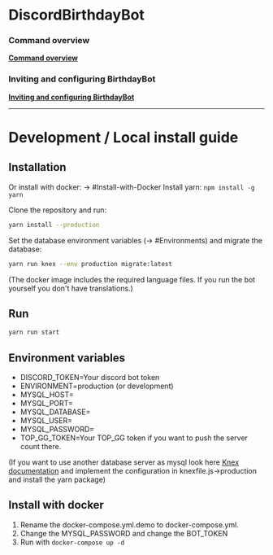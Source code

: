 # DiscordBirthdayBot

### Command overview
[**Command overview**](https://github.com/AdriDevelopsThings/DiscordBirthdayBot-rewrite/wiki/Command-overview)
### Inviting and configuring BirthdayBot
[**Inviting and configuring BirthdayBot**](https://github.com/AdriDevelopsThings/DiscordBirthdayBot-rewrite/wiki/Inviting-and-configuring-BirthdayBot)


---

# Development / Local install guide
## Installation
Or install with docker: -> #Install-with-Docker
Install yarn: ``npm install -g yarn``

Clone the repository and run:
```sh
yarn install --production
```

Set the database environment variables (-> #Environments) and migrate the database:
```sh
yarn run knex --env production migrate:latest
```

(The docker image includes the required language files. If you run the bot yourself you don't have translations.)

## Run

```sh
yarn run start
```

## Environment variables

* DISCORD_TOKEN=Your discord bot token
* ENVIRONMENT=production (or development)
* MYSQL_HOST=
* MYSQL_PORT=
* MYSQL_DATABASE=
* MYSQL_USER=
* MYSQL_PASSWORD=
* TOP_GG_TOKEN=Your TOP_GG token if you want to push the server count there.

(If you want to use another database server as mysql look here [Knex documentation](https://knexjs.org/#Installation-client) and implement the configuration in knexfile.js->production and install the yarn package)

## Install with docker

1. Rename the docker-compose.yml.demo to docker-compose.yml.
2. Change the MYSQL_PASSWORD and change the BOT_TOKEN
3. Run with ``docker-compose up -d``